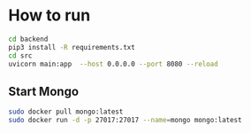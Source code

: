 # How to run

```sh
cd backend
pip3 install -R requirements.txt
cd src
uvicorn main:app  --host 0.0.0.0 --port 8080 --reload
```

## Start Mongo

```sh
sudo docker pull mongo:latest
sudo docker run -d -p 27017:27017 --name=mongo mongo:latest
```